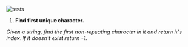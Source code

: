![tests](https://github.com/AntiHero/AlgoJS/actions/workflows/tests.yml/badge.svg)

1. **Find first unique character.**  

*Given a string, find the first non-repeating character in it
and return it's index. If it doesn't exist return -1.*

